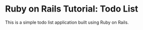 # Ruby on Rails Tutorial: Todo List 

This is a simple todo list application built using Ruby on Rails.